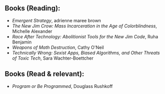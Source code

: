 ## Books (Reading):
- _Emergent Strategy_, adrienne maree brown
- _The New Jim Crow: Mass Incarceration in the Age of Colorblindness_, Michelle Alexander
- _Race After Technology: Abolitionist Tools for the New Jim Code_, Ruha Benjamin
- _Weapons of Math Destruction_, Cathy O'Neil
- _Technically Wrong: Sexist Apps, Biased Algorithms, and Other Threats of Toxic Tech_, Sara Wachter-Boettcher

## Books (Read & relevant):
- _Program or Be Programmed_, Douglass Rushkoff
